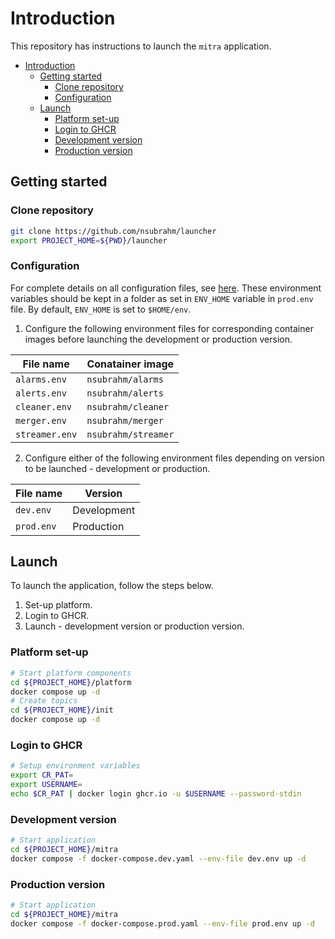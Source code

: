 # Introduction

This repository has instructions to launch the `mitra` application.

- [Introduction](#introduction)
  - [Getting started](#getting-started)
    - [Clone repository](#clone-repository)
    - [Configuration](#configuration)
  - [Launch](#launch)
    - [Platform set-up](#platform-set-up)
    - [Login to GHCR](#login-to-ghcr)
    - [Development version](#development-version)
    - [Production version](#production-version)

## Getting started

### Clone repository

```bash
git clone https://github.com/nsubrahm/launcher
export PROJECT_HOME=${PWD}/launcher
```

### Configuration

For complete details on all configuration files, see [here](docs/config.md). These environment variables should be kept in a folder as set in `ENV_HOME` variable in `prod.env` file. By default, `ENV_HOME` is set to `$HOME/env`.

1. Configure the following environment files for corresponding container images before launching the development or production version.

| File name      | Conatainer image    |
| -------------- | ------------------- |
| `alarms.env`   | `nsubrahm/alarms`   |
| `alerts.env`   | `nsubrahm/alerts`   |
| `cleaner.env`  | `nsubrahm/cleaner`  |
| `merger.env`   | `nsubrahm/merger`   |
| `streamer.env` | `nsubrahm/streamer` |

2. Configure either of the following environment files depending on version to be launched - development or production.

| File name  | Version     |
| ---------- | ----------- |
| `dev.env`  | Development |
| `prod.env` | Production  |

## Launch

To launch the application, follow the steps below.

1. Set-up platform.
2. Login to GHCR.
3. Launch - development version or production version.

### Platform set-up

```bash
# Start platform components
cd ${PROJECT_HOME}/platform
docker compose up -d
# Create topics
cd ${PROJECT_HOME}/init
docker compose up -d
```

### Login to GHCR

```bash
# Setup environment variables
export CR_PAT=
export USERNAME=
echo $CR_PAT | docker login ghcr.io -u $USERNAME --password-stdin
```

### Development version

```bash
# Start application
cd ${PROJECT_HOME}/mitra
docker compose -f docker-compose.dev.yaml --env-file dev.env up -d
```

### Production version

```bash
# Start application
cd ${PROJECT_HOME}/mitra
docker compose -f docker-compose.prod.yaml --env-file prod.env up -d
```

